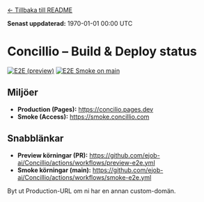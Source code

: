 [← Tillbaka till README](./README.md)

**Senast uppdaterad:** <!--STATUS_TS-->1970-01-01 00:00 UTC<!--/STATUS_TS-->

# Concillio – Build & Deploy status

[![E2E (preview)](https://github.com/ejob-ai/Concillio/actions/workflows/preview-e2e.yml/badge.svg)](https://github.com/ejob-ai/Concillio/actions/workflows/preview-e2e.yml)
[![E2E Smoke on main](https://github.com/ejob-ai/Concillio/actions/workflows/smoke-e2e.yml/badge.svg?branch=main)](https://github.com/ejob-ai/Concillio/actions/workflows/smoke-e2e.yml)

## Miljöer
- **Production (Pages):** https://concilio.pages.dev
- **Smoke (Access):** https://smoke.concillio.com

## Snabblänkar
- **Preview körningar (PR):** https://github.com/ejob-ai/Concillio/actions/workflows/preview-e2e.yml
- **Smoke körningar (main):** https://github.com/ejob-ai/Concillio/actions/workflows/smoke-e2e.yml

Byt ut Production-URL om ni har en annan custom-domän.
